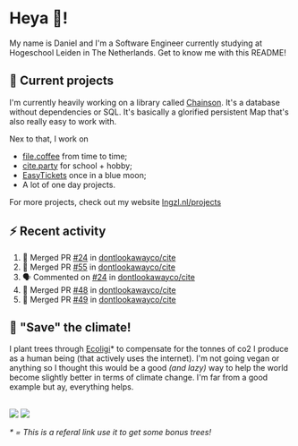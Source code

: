 # Heya 👋!

My name is Daniel and I'm a Software Engineer currently studying at Hogeschool Leiden in The Netherlands. Get to know me with this README!

## 💪 Current projects
I'm currently heavily working on a library called [Chainson](https://github.com/abcdan/chainson). It's a database without dependencies or SQL. It's basically a glorified persistent Map that's also really easy to work with.

Nex to that, I work on
- [file.coffee](https://file.coffee) from time to time;
- [cite.party](https://cite.party) for school + hobby;
- [EasyTickets](https://easytickets.xyz) once in a blue moon;
- A lot of one day projects.

For more projects, check out my website [lngzl.nl/projects](https://lngzl.nl/projects)

## ⚡ Recent activity
<!--START_SECTION:activity-->
1. 🎉 Merged PR [#24](https://github.com/dontlookawayco/cite/pull/24) in [dontlookawayco/cite](https://github.com/dontlookawayco/cite)
2. 🎉 Merged PR [#55](https://github.com/dontlookawayco/cite/pull/55) in [dontlookawayco/cite](https://github.com/dontlookawayco/cite)
3. 🗣 Commented on [#24](https://github.com/dontlookawayco/cite/issues/24) in [dontlookawayco/cite](https://github.com/dontlookawayco/cite)
4. 🎉 Merged PR [#48](https://github.com/dontlookawayco/cite/pull/48) in [dontlookawayco/cite](https://github.com/dontlookawayco/cite)
5. 🎉 Merged PR [#49](https://github.com/dontlookawayco/cite/pull/49) in [dontlookawayco/cite](https://github.com/dontlookawayco/cite)
<!--END_SECTION:activity-->

## 🌳 "Save" the climate!
I plant trees through <a href="https://ecologi.com/lngzl?r=6005cc57f70194001deaedfa">Ecoligi</a>* to compensate for the tonnes of co2 I produce as a human being (that actively uses the internet). I'm not going vegan or anything so I thought this would be a good _(and lazy)_ way to help the world become slightly better in terms of climate change. I'm far from a good example but ay, everything helps.

<br><a href="https://ecologi.com/lngzl?r=6005cc57f70194001deaedfa"><img src="https://img.shields.io/ecologi/trees/lngzl"></a> <a href="https://ecologi.com/lngzl?r=6005cc57f70194001deaedfa"><img src="https://img.shields.io/ecologi/carbon/lngzl"></a>



_\* = This is a referal link use it to get some bonus trees!_
